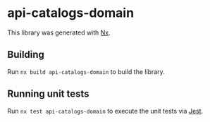 # api-catalogs-domain

This library was generated with [Nx](https://nx.dev).

## Building

Run `nx build api-catalogs-domain` to build the library.

## Running unit tests

Run `nx test api-catalogs-domain` to execute the unit tests via [Jest](https://jestjs.io).
